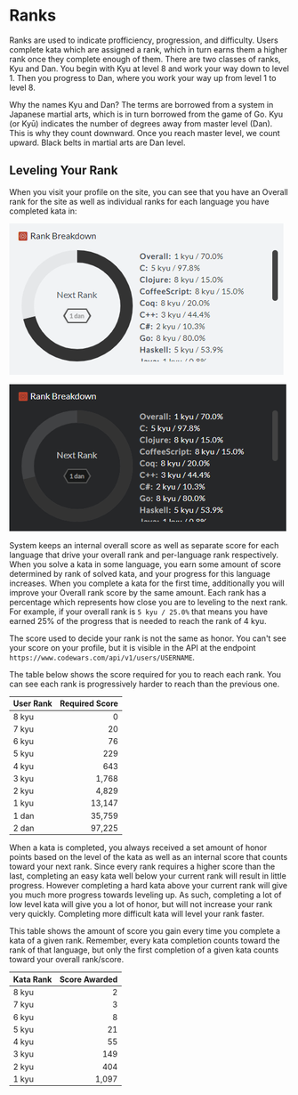 # Ranks

Ranks are used to indicate profficiency, progression, and difficulty. Users complete kata which are assigned a rank, which in turn earns them a higher rank once they complete enough of them. There are two classes of ranks, Kyu and Dan. You begin with Kyu at level 8 and work your way down to level 1. Then you progress to Dan, where you work your way up from level 1 to level 8.

Why the names Kyu and Dan? The terms are borrowed from a system in Japanese martial arts, which is in turn borrowed from the game of Go. Kyu (or Kyū) indicates the number of degrees away from master level (Dan). This is why they count downward. Once you reach master level, we count upward. Black belts in martial arts are Dan level.

## Leveling Your Rank

When you visit your profile on the site, you can see that you have an Overall rank for the site as well as individual ranks for each language you have completed kata in:

<div class="block dark:hidden">

![rank progress](./img/rank-breakdown_light.png)

</div>
<div class="hidden dark:block">

![rank progress](./img/rank-breakdown_dark.png)

</div>

System keeps an internal overall score as well as separate score for each language that drive your overall rank and per-language rank respectively.
When you solve a kata in some language, you earn some amount of score determined by rank of solved kata, and your progress for this language increases. When you complete a kata for the first time, additionally you will improve your Overall rank score by the same amount. Each rank has a percentage which represents how close you are to leveling to the next rank. For example, if your overall rank is `5 kyu / 25.0%` that means you have earned 25% of the progress that is needed to reach the rank of 4 kyu.

The score used to decide your rank is not the same as honor. You can't see your score on your profile, but it is visible in the API at the endpoint `https://www.codewars.com/api/v1/users/USERNAME`.

The table below shows the score required for you to reach each rank. You can see each rank is progressively harder to reach than the previous one.

| User Rank | Required Score |
| :-------- | -------------: |
| 8 kyu     |              0 |
| 7 kyu     |             20 |
| 6 kyu     |             76 |
| 5 kyu     |            229 |
| 4 kyu     |            643 |
| 3 kyu     |          1,768 |
| 2 kyu     |          4,829 |
| 1 kyu     |         13,147 |
| 1 dan     |         35,759 |
| 2 dan     |         97,225 |

When a kata is completed, you always received a set amount of honor points based on the level of the kata as well as an internal score that counts toward your next rank. Since every rank requires a higher score than the last, completing an easy kata well below your current rank will result in little progress. However completing a hard kata above your current rank will give you much more progress towards leveling up. As such, completing a lot of low level kata will give you a lot of honor, but will not increase your rank very quickly. Completing more difficult kata will level your rank faster.

This table shows the amount of score you gain every time you complete a kata of a given rank. Remember, every kata completion counts toward the rank of that language, but only the first completion of a given kata counts toward your overall rank/score.

| Kata Rank | Score Awarded |
| :-------- | ------------: |
| 8 kyu     |             2 |
| 7 kyu     |             3 |
| 6 kyu     |             8 |
| 5 kyu     |            21 |
| 4 kyu     |            55 |
| 3 kyu     |           149 |
| 2 kyu     |           404 |
| 1 kyu     |         1,097 |